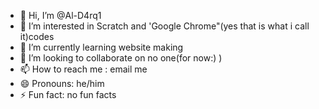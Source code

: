 - 👋 Hi, I’m @Al-D4rq1
- 👀 I’m interested in Scratch and 'Google Chrome"(yes that is what i call it)codes
- 🌱 I’m currently learning website making
- 💞️ I’m looking to collaborate on no one(for now:) )
- 📫 How to reach me : email me
- 😄 Pronouns: he/him
- ⚡ Fun fact: no fun facts

<!---
Al-D4rq1/Al-D4rq1 is a ✨ special ✨ repository because its `README.md` (this file) appears on your GitHub profile.
You can click the Preview link to take a look at your changes.
--->
